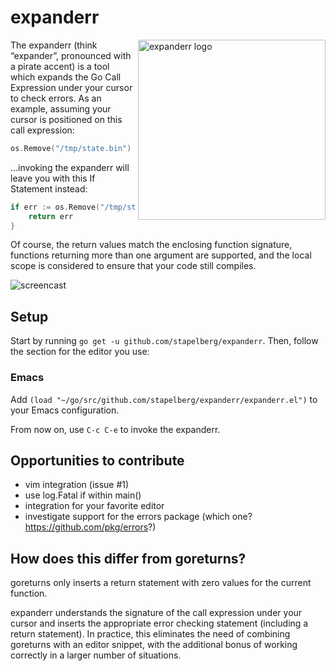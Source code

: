 # expanderr

<img src="https://michael.stapelberg.de/expanderr/expanderr.svg" width="300" height="288" align="right" alt="expanderr logo">

The expanderr (think “expander”, pronounced with a pirate accent) is a tool
which expands the Go Call Expression under your cursor to check errors. As an
example, assuming your cursor is positioned on this call expression:

```go
os.Remove("/tmp/state.bin")
```

…invoking the expanderr will leave you with this If Statement instead:

```go
if err := os.Remove("/tmp/state.bin"); err != nil {
	return err
}
```

Of course, the return values match the enclosing function signature, functions
returning more than one argument are supported, and the local scope is
considered to ensure that your code still compiles.

![screencast](screencast.gif)

## Setup

Start by running `go get -u github.com/stapelberg/expanderr`. Then, follow the
section for the editor you use:

### Emacs

Add `(load "~/go/src/github.com/stapelberg/expanderr/expanderr.el")` to your Emacs configuration.

From now on, use `C-c C-e` to invoke the expanderr.

## Opportunities to contribute

* vim integration (issue #1)
* use log.Fatal if within main()
* integration for your favorite editor
* investigate support for the errors package (which one? https://github.com/pkg/errors?)

## How does this differ from goreturns?

goreturns only inserts a return statement with zero values for the current
function.

expanderr understands the signature of the call expression under your cursor and
inserts the appropriate error checking statement (including a return
statement). In practice, this eliminates the need of combining goreturns with an
editor snippet, with the additional bonus of working correctly in a larger
number of situations.
